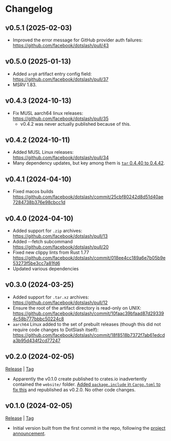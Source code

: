 # Changelog

## v0.5.1 (2025-02-03)

- Improved the error message for GitHub provider auth failures:
  <https://github.com/facebook/dotslash/pull/43>

## v0.5.0 (2025-01-13)

- Added `arg0` artifact entry config field:
  <https://github.com/facebook/dotslash/pull/37>
- MSRV 1.83.

## v0.4.3 (2024-10-13)

- Fix MUSL aarch64 linux releases:
  <https://github.com/facebook/dotslash/pull/35>
  - v0.4.2 was never actually published because of this.

## v0.4.2 (2024-10-11)

- Added MUSL Linux releases: <https://github.com/facebook/dotslash/pull/34>
- Many dependency updates, but key among them is
  [`tar` 0.4.40 to 0.4.42](https://github.com/facebook/dotslash/commit/4ee240e788eaaa7ddad15a835819fb624d1f11f6).

## v0.4.1 (2024-04-10)

- Fixed macos builds
  <https://github.com/facebook/dotslash/commit/25cbf80242d8d51d40ae7284738b376e98cbcc1d>

## v0.4.0 (2024-04-10)

- Added support for `.zip` archives:
  <https://github.com/facebook/dotslash/pull/13>
- Added --fetch subcommand <https://github.com/facebook/dotslash/pull/20>
- Fixed new clippy lints from Rust 1.77
  <https://github.com/facebook/dotslash/commit/018ee4cc189a6e7b05b9e53273f5be3cc7a81fd6>
- Updated various dependencies

## v0.3.0 (2024-03-25)

- Added support for `.tar.xz` archives:
  <https://github.com/facebook/dotslash/pull/12>
- Ensure the root of the artifact directory is read-only on UNIX:
  <https://github.com/facebook/dotslash/commit/10faac39bfaad87d293394c58b777bbbc50224c8>
- `aarch64` Linux added to the set of prebuilt releases (though this did not
  require code changes to DotSlash itself):
  <https://github.com/facebook/dotslash/commit/18f8518b7372f7ab61edcda3b95d434f2cd77247>

## v0.2.0 (2024-02-05)

[Release](https://github.com/facebook/dotslash/releases/tag/v0.2.0) |
[Tag](https://github.com/facebook/dotslash/tree/v0.2.0)

- Apparently the v0.1.0 create published to crates.io inadvertently contained
  the `website/` folder.
  [Added `package.include` in `Cargo.toml` to fix this](https://github.com/facebook/dotslash/commit/10faac39bfaad87d293394c58b777bbbc50224c8)
  and republished as v0.2.0. No other code changes.

## v0.1.0 (2024-02-05)

[Release](https://github.com/facebook/dotslash/releases/tag/v0.1.0) |
[Tag](https://github.com/facebook/dotslash/tree/v0.1.0)

- Initial version built from the first commit in the repo, following the
  [project announcement](https://engineering.fb.com/2024/02/06/developer-tools/dotslash-simplified-executable-deployment/).
